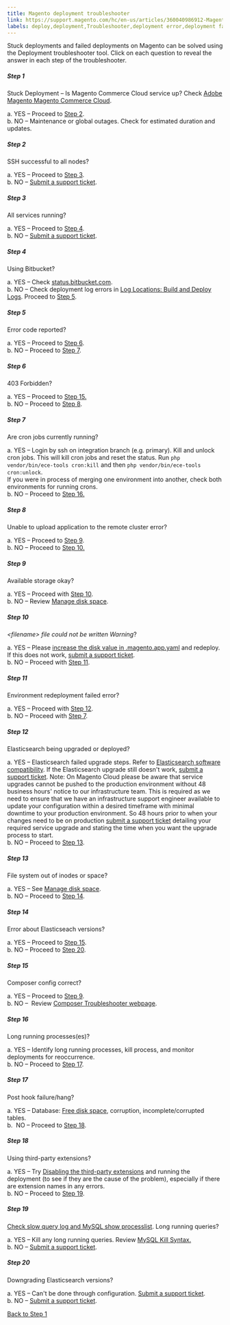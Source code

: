 ```yaml
---
title: Magento deployment troubleshooter
link: https://support.magento.com/hc/en-us/articles/360040986912-Magento-deployment-troubleshooter
labels: deploy,deployment,Troubleshooter,deployment error,deployment fails,stuck deployment
---
```


<div class="zd-accordion">
<div class="zd-accordion-panel">
<p>Stuck deployments and failed deployments on Magento can be solved using the Deployment troubleshooter tool. Click on each question to reveal the answer in each step of the troubleshooter.</p>
<h5>Step 1</h5>
<div class="zd-accordion-section">Stuck Deployment – Is Magento Commerce Cloud service up? Check <a href="https://status.adobe.com/products/3350/">Adobe Magento Magento Commerce Cloud</a>. </div>
<p class="zd-accordion-text">a. YES – Proceed to <a class="accordion-anchor" href="#zd-accordion-2">Step 2</a>.<br/>b. NO – Maintenance or global outages. Check for estimated duration and updates.</p>
</div>
<!---------This is one whole accordion panel.--------------->
<div class="zd-accordion-panel">
<h5>Step 2</h5>
<div class="zd-accordion-section">SSH successful to all nodes?</div>
<p class="zd-accordion-text">a. YES – Proceed to <a class="accordion-anchor" href="#zd-accordion-3">Step 3</a>.<br/>b. NO – <a href="https://support.magento.com/hc/en-us/articles/360019088251">Submit a support ticket</a>.</p>
</div>
<!---------This is one whole accordion panel.--------------->
<div class="zd-accordion-panel">
<h5>Step 3</h5>
<div class="zd-accordion-section">All services running?</div>
<p class="zd-accordion-text">a. YES – Proceed to <a class="accordion-anchor" href="#zd-accordion-4">Step 4</a>.<br/>b. NO – <a href="https://support.magento.com/hc/en-us/articles/360019088251">Submit a support ticket</a>.</p>
</div>
<!---------This is one whole accordion panel.--------------->
<div class="zd-accordion-panel">
<h5>Step 4</h5>
<div class="zd-accordion-section">Using Bitbucket?</div>
<p class="zd-accordion-text">a. YES – Check <a href="https://bitbucket.status.atlassian.com/">status.bitbucket.com</a>.<br/>b. NO – Check deployment log errors in <a href="https://devdocs.magento.com/cloud/project/log-locations.html#build-and-deploy-logs">Log Locations: Build and Deploy Logs</a>. Proceed to <a class="accordion-anchor" href="#zd-accordion-5">Step 5</a>.</p>
</div>
<!---------This is one whole accordion panel.--------------->
<div class="zd-accordion-panel">
<h5>Step 5</h5>
<div class="zd-accordion-section">Error code reported?</div>
<p class="zd-accordion-text">a. YES – Proceed to <a class="accordion-anchor" href="#zd-accordion-6">Step 6</a>.<br/>b. NO – Proceed to <a class="accordion-anchor" href="#zd-accordion-7">Step 7</a>.</p>
</div>
<!---------This is one whole accordion panel.--------------->
<div class="zd-accordion-panel">
<h5>Step 6</h5>
<div class="zd-accordion-section">403 Forbidden?</div>
<p class="zd-accordion-text">a. YES – Proceed to <a class="accordion-anchor" href="#zd-accordion-15">Step 15.</a> <br/>b. NO – Proceed to <a class="accordion-anchor" href="#zd-accordion-8">Step 8</a>.</p>
</div>
<!---------This is one whole accordion panel.--------------->
<div class="zd-accordion-panel">
<h5>Step 7</h5>
<div class="zd-accordion-section">Are cron jobs currently running?</div>
<p class="zd-accordion-text">a. YES – Login by ssh on integration branch (e.g. primary). Kill and unlock cron jobs. This will kill cron jobs and reset the status. Run <code>php vendor/bin/ece-tools cron:kill</code> and then <code>php vendor/bin/ece-tools cron:unlock</code>.<br/>If you were in process of merging one environment into another, check both environments for running crons. <br/>b. NO – Proceed to <a class="accordion-anchor" href="#zd-accordion-16">Step 16.</a> </p>
</div>
<!---------This is one whole accordion panel.--------------->
<div class="zd-accordion-panel">
<h5>Step 8</h5>
<div class="zd-accordion-section">Unable to upload application to the remote cluster error?</div>
<p class="zd-accordion-text">a. YES – Proceed to <a class="accordion-anchor" href="#zd-accordion-9">Step 9</a>.<br/>b. NO – Proceed to <a class="accordion-anchor" href="#zd-accordion-10">Step 10.</a></p>
</div>
<!---------This is one whole accordion panel.--------------->
<div class="zd-accordion-panel">
<h5>Step 9</h5>
<div class="zd-accordion-section">Available storage okay?</div>
<p class="zd-accordion-text">a. YES – Proceed with <a class="accordion-anchor" href="#zd-accordion-10">Step 10</a>.<br/>b. NO – Review <a href="https://devdocs.magento.com/cloud/project/manage-disk-space.html">Manage disk space</a>.</p>
</div>
<!---------This is one whole accordion panel.--------------->
<div class="zd-accordion-panel">
<h5>Step 10</h5>
<div class="zd-accordion-section">
<em>&lt;filename&gt; file could not be written Warning</em>?</div>
<p class="zd-accordion-text">a. YES – Please <a href="https://devdocs.magento.com/cloud/project/manage-disk-space.html#application-disk-space">increase the disk value in .magento.app.yaml</a> and redeploy. If this does not work, <a href="https://support.magento.com/hc/en-us/articles/360019088251">submit a support ticket</a>.<br/>b. NO – Proceed with <a class="accordion-anchor" href="#zd-accordion-11">Step 11</a>.</p>
</div>
<!---------This is one whole accordion panel.--------------->
<div class="zd-accordion-panel">
<h5>Step 11 </h5>
<div class="zd-accordion-section">Environment redeployment failed error?</div>
<p class="zd-accordion-text">a. YES – Proceed with <a class="accordion-anchor" href="#zd-accordion-12">Step 12</a>.<br/>b. NO – Proceed with <a class="accordion-anchor" href="#zd-accordion-7">Step 7</a>.</p>
</div>
<!---------This is one whole accordion panel.--------------->
<div class="zd-accordion-panel">
<h5>Step 12</h5>
<div class="zd-accordion-section">Elasticsearch being upgraded or deployed?</div>
<p class="zd-accordion-text">a. YES – Elasticsearch failed upgrade steps. Refer to <a href="https://www.elastic.co/guide/en/elasticsearch/reference/current/setup-upgrade.html">Elasticsearch software compatibility</a>. If the Elasticsearch upgrade still doesn't work, <a href="https://support.magento.com/hc/en-us/articles/360019088251">submit a support ticket</a>. Note: On Magento Cloud please be aware that service upgrades cannot be pushed to the production environment without 48 business hours' notice to our infrastructure team. This is required as we need to ensure that we have an infrastructure support engineer available to update your configuration within a desired timeframe with minimal downtime to your production environment. So 48 hours prior to when your changes need to be on production <a href="https://support.magento.com/hc/en-us/articles/360019088251">submit a support ticket</a> detailing your required service upgrade and stating the time when you want the upgrade process to start.<br/>b. NO – Proceed to <a class="accordion-anchor" href="#zd-accordion-13">Step 13</a>.</p>
</div>
<!---------This is one whole accordion panel.--------------->
<div class="zd-accordion-panel">
<h5>Step 13</h5>
<div class="zd-accordion-section">File system out of inodes or space?</div>
<p class="zd-accordion-text">a. YES – See <a href="https://devdocs.magento.com/cloud/project/manage-disk-space.html">Manage disk space</a>.<br/>b. NO – Proceed to <a class="accordion-anchor" href="#zd-accordion-14">Step 14</a>.</p>
</div>
<!---------This is one whole accordion panel.--------------->
<div class="zd-accordion-panel">
<h5>Step 14</h5>
<div class="zd-accordion-section">Error about Elasticseach versions?</div>
<p class="zd-accordion-text">a. YES – Proceed to <a class="accordion-anchor" href="#zd-accordion-15">Step 15</a>. <br/>b. NO – Proceed to <a class="accordion-anchor" href="#zd-accordion-20">Step 20</a>. </p>
</div>
<!---------This is one whole accordion panel.--------------->
<div class="zd-accordion-panel">
<h5>Step 15</h5>
<div class="zd-accordion-section">Composer config correct? </div>
<p class="zd-accordion-text">a. YES – Proceed to <a class="accordion-anchor" href="#zd-accordion-9">Step 9</a>.<br/>b. NO –  Review <a href="https://getcomposer.org/doc/articles/troubleshooting.md">Composer Troubleshooter webpage</a>.</p>
</div>
<!---------This is one whole accordion panel.--------------->
<div class="zd-accordion-panel">
<h5>Step 16</h5>
<div class="zd-accordion-section">Long running processes(es)?</div>
<p class="zd-accordion-text">a. YES – Identify long running processes, kill process, and monitor deployments for reoccurrence.<br/>b. NO – Proceed to <a class="accordion-anchor" href="#zd-accordion-17">Step 17</a>.</p>
</div>
<!---------This is one whole accordion panel.--------------->
<div class="zd-accordion-panel">
<h5>Step 17</h5>
<div class="zd-accordion-section">Post hook failure/hang?</div>
<p class="zd-accordion-text">a. YES – Database: <a href="https://devdocs.magento.com/cloud/project/manage-disk-space.html#allocating-disk-space">Free disk space</a>, corruption, incomplete/corrupted tables.<br/>b.  NO – Proceed to <a class="accordion-anchor" href="#zd-accordion-18">Step 18</a>.</p>
</div>
<!---------This is one whole accordion panel.--------------->
<div class="zd-accordion-panel">
<h5>Step 18</h5>
<div class="zd-accordion-section">Using third-party extensions?</div>
<p class="zd-accordion-text">a. YES – Try <a href="https://devdocs.magento.com/cloud/howtos/install-components.html#manage-extensions">Disabling the third-party extensions</a> and running the deployment (to see if they are the cause of the problem), especially if there are extension names in any errors.<br/>b. NO – Proceed to <a class="accordion-anchor" href="#zd-accordion-19">Step 19</a>.</p>
</div>
<!---------This is one whole accordion panel.--------------->
<div class="zd-accordion-panel">
<h5>Step 19</h5>
<div class="zd-accordion-section">
<a href="https://support.magento.com/hc/en-us/articles/360030903091">Check slow query log and MySQL show processlist</a>. Long running queries?</div>
<p class="zd-accordion-text">a. YES – Kill any long running queries. Review <a href="https://dev.mysql.com/doc/refman/8.0/en/kill.html">MySQL Kill Syntax.<br/></a>b. NO – <a href="https://support.magento.com/hc/en-us/articles/360019088251">Submit a support ticket</a>.</p>
</div>
<!---------This is one whole accordion panel.--------------->
<div class="zd-accordion-panel">
<h5>Step 20</h5>
<div class="zd-accordion-section">Downgrading Elasticsearch versions?</div>
<p class="zd-accordion-text">a. YES – Can't be done through configuration. <a href="https://support.magento.com/hc/en-us/articles/360019088251">Submit a support ticket</a>.<br/>b. NO – <a href="https://support.magento.com/hc/en-us/articles/360019088251">Submit a support ticket</a>.</p>
</div>
<p><a href="#zd-accordion-1">Back to Step 1</a></p>
</div>